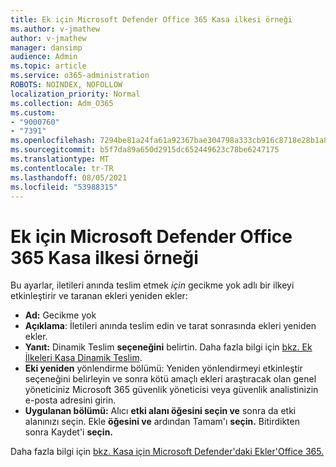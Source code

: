 ```yaml
---
title: Ek için Microsoft Defender Office 365 Kasa ilkesi örneği
ms.author: v-jmathew
author: v-jmathew
manager: dansimp
audience: Admin
ms.topic: article
ms.service: o365-administration
ROBOTS: NOINDEX, NOFOLLOW
localization_priority: Normal
ms.collection: Adm_O365
ms.custom:
- "9000760"
- "7391"
ms.openlocfilehash: 7294be81a24fa61a92367bae304798a333cb916c8718e28b1a87314c15ef6c8c
ms.sourcegitcommit: b5f7da89a650d2915dc652449623c78be6247175
ms.translationtype: MT
ms.contentlocale: tr-TR
ms.lasthandoff: 08/05/2021
ms.locfileid: "53988315"
---
```

# <a name="example-microsoft-defender-for-office-365-safe-attachment-policy"></a>Ek için Microsoft Defender Office 365 Kasa ilkesi örneği

Bu ayarlar, iletileri anında teslim etmek *için* gecikme yok adlı bir ilkeyi etkinleştirir ve taranan ekleri yeniden ekler:

- **Ad:** Gecikme yok
- **Açıklama**: İletileri anında teslim edin ve tarat sonrasında ekleri yeniden ekler.
- **Yanıt:** Dinamik Teslim **seçeneğini** belirtin. Daha fazla bilgi için [bkz. Ek İlkeleri Kasa Dinamik Teslim](https://go.microsoft.com/fwlink/?linkid=2092328).
- **Eki yeniden** yönlendirme bölümü: Yeniden yönlendirmeyi etkinleştir seçeneğini belirleyin ve sonra kötü amaçlı ekleri araştıracak olan genel yöneticiniz Microsoft 365 güvenlik yöneticisi veya güvenlik analistinizin e-posta adresini girin.
- **Uygulanan bölümü:** Alıcı **etki alanı öğesini seçin ve** sonra da etki alanınızı seçin. Ekle **öğesini ve** ardından Tamam'ı **seçin.** Bitirdikten sonra Kaydet'i **seçin.**

Daha fazla bilgi için [bkz. Kasa için Microsoft Defender'daki Ekler'Office 365.](https://go.microsoft.com/fwlink/?linkid=2092213)
